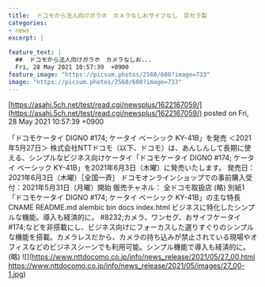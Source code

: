 ```yaml
---
title:  ドコモから法人向けガラホ　カメラなしおサイフなし　京セラ製  
categories:
- news
excerpt: |
  
feature_text: |
  ##  ドコモから法人向けガラホ　カメラなしお...
  Fri, 28 May 2021 10:57:39  +0900
feature_image: "https://picsum.photos/2560/600?image=733"
image: "https://picsum.photos/2560/600?image=733"
---
```


[https://asahi.5ch.net/test/read.cgi/newsplus/1622167059/](https://asahi.5ch.net/test/read.cgi/newsplus/1622167059/)
posted on Fri, 28 May 2021 10:57:39  +0900

<!--more-->

「ドコモケータイ DIGNO #174; ケータイ ベーシック KY-41B」を発売 ＜2021年5月27日＞ 株式会社NTTドコモ（以下、ドコモ）は、あんしんして長期に使える、シンプルなビジネス向けケータイ「ドコモケータイ DIGNO #174; ケータイ ベーシック KY-41B」を2021年6月3日（木曜）に発売いたします。 発売日： 2021年6月3日（木曜）［全国一斉］ ドコモオンラインショップでの事前購入受付：2021年5月31日（月曜）開始 販売チャネル： 全ドコモ取扱店 (略) 別紙1　「ドコモケータイ DIGNO #174; ケータイ ベーシック KY-41B」の主な特長 CNAME README.md alembic bin docs index.html ビジネスに特化したシンプルな機能。導入も経済的に。 #8232;カメラ、ワンセグ、おサイフケータイ #174;などを非搭載にし、ビジネス向けにフォーカスした選りすぐりのシンプルな機能を搭載。カメラレスだから、カメラの持ち込みが禁止されている現場やオフィスなどのビジネスシーンでも利用可能。シンプル機能で導入も経済的に。 (略) ![](https://www.nttdocomo.co.jp/info/news_release/2021/05/27_00.html https://www.nttdocomo.co.jp/info/news_release/2021/05/images/27_00-1.jpg)

